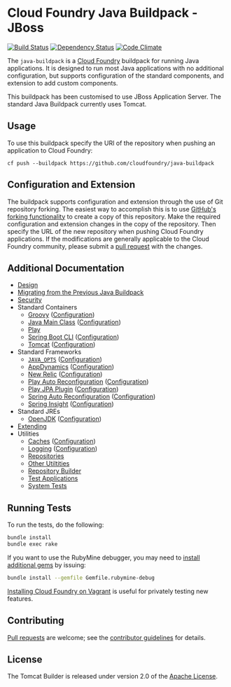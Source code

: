 # Cloud Foundry Java Buildpack - JBoss
[![Build Status](https://travis-ci.org/cloudfoundry/java-buildpack.png?branch=master)](https://travis-ci.org/cloudfoundry/java-buildpack)
[![Dependency Status](https://gemnasium.com/cloudfoundry/java-buildpack.png)](http://gemnasium.com/cloudfoundry/java-buildpack)
[![Code Climate](https://codeclimate.com/github/cloudfoundry/java-buildpack.png)](https://codeclimate.com/github/cloudfoundry/java-buildpack)

The `java-buildpack` is a [Cloud Foundry][] buildpack for running Java applications.  It is designed to run most Java applications with no additional configuration, but supports configuration of the standard components, and extension to add custom components.

This buildpack has been customised to use JBoss Application Server. The standard Java Buildpack currently uses Tomcat.

## Usage
To use this buildpack specify the URI of the repository when pushing an application to Cloud Foundry:

    cf push --buildpack https://github.com/cloudfoundry/java-buildpack

## Configuration and Extension
The buildpack supports configuration and extension through the use of Git repository forking.  The easiest way to accomplish this is to use [GitHub's forking functionality][] to create a copy of this repository.  Make the required configuration and extension changes in the copy of the repository.  Then specify the URL of the new repository when pushing Cloud Foundry applications.  If the modifications are generally applicable to the Cloud Foundry community, please submit a [pull request][] with the changes.

## Additional Documentation
* [Design](docs/design.md)
* [Migrating from the Previous Java Buildpack](docs/migration.md)
* [Security](docs/security.md)
* Standard Containers
	* [Groovy](docs/container-groovy.md) ([Configuration](docs/container-groovy.md#configuration))
	* [Java Main Class](docs/container-java-main.md) ([Configuration](docs/container-java-main.md#configuration))
	* [Play](docs/container-play.md)
	* [Spring Boot CLI](docs/container-spring-boot-cli.md) ([Configuration](docs/container-spring-boot-cli.md#configuration))
	* [Tomcat](docs/container-tomcat.md) ([Configuration](docs/container-tomcat.md#configuration))
* Standard Frameworks
	* [`JAVA_OPTS`](docs/framework-java_opts.md) ([Configuration](docs/framework-java_opts.md#configuration))
	* [AppDynamics](docs/framework-app-dynamics.md) ([Configuration](docs/framework-app-dynamics.md#configuration))
	* [New Relic](docs/framework-new-relic.md) ([Configuration](docs/framework-new-relic.md#configuration))
	* [Play Auto Reconfiguration](docs/framework-play-auto-reconfiguration.md) ([Configuration](docs/framework-play-auto-reconfiguration.md#configuration))
	* [Play JPA Plugin](docs/framework-play-jpa-plugin.md) ([Configuration](docs/framework-play-jpa-plugin.md#configuration))
	* [Spring Auto Reconfiguration](docs/framework-spring-auto-reconfiguration.md) ([Configuration](docs/framework-spring-auto-reconfiguration.md#configuration))
	* [Spring Insight](docs/framework-spring-insight.md) ([Configuration](docs/framework-spring-insight.md#configuration))
* Standard JREs
	* [OpenJDK](docs/jre-openjdk.md) ([Configuration](docs/jre-openjdk.md#configuration))
* [Extending](docs/extending.md)
* Utilities
	* [Caches](docs/util-caches.md) ([Configuration](docs/util-caches.md#configuration))
	* [Logging](docs/logging.md) ([Configuration](docs/logging.md#configuration))
	* [Repositories](docs/util-repositories.md)
	* [Other Utiltities](docs/util-other.md)
	* [Repository Builder](docs/util-repository-builder.md)
	* [Test Applications](docs/util-test-applications.md)
	* [System Tests](docs/util-system-tests.md)

## Running Tests
To run the tests, do the following:

```bash
bundle install
bundle exec rake
```

If you want to use the RubyMine debugger, you may need to [install additional gems][] by issuing:

```bash
bundle install --gemfile Gemfile.rubymine-debug
```

[Installing Cloud Foundry on Vagrant][] is useful for privately testing new features.

## Contributing
[Pull requests][] are welcome; see the [contributor guidelines][] for details.

## License
The Tomcat Builder is released under version 2.0 of the [Apache License][].

[Apache License]: http://www.apache.org/licenses/LICENSE-2.0
[Cloud Foundry]: http://www.cloudfoundry.com
[contributor guidelines]: CONTRIBUTING.md
[GitHub's forking functionality]: https://help.github.com/articles/fork-a-repo
[install additional gems]: http://stackoverflow.com/questions/11732715/how-do-i-install-ruby-debug-base19x-on-mountain-lion-for-intellij
[pull request]: https://help.github.com/articles/using-pull-requests
[Pull requests]: http://help.github.com/send-pull-requests
[Installing Cloud Foundry on Vagrant]: http://blog.cloudfoundry.com/2013/06/27/installing-cloud-foundry-on-vagrant/

